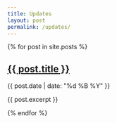 ```yaml
---
title: Updates
layout: post
permalink: /updates/
---
```


{% for post in site.posts %}
  <article>
    <h2>
      <a href="{{ post.url }}">
        {{ post.title }}
      </a>
    </h2>
    <p class="blogdate">{{ post.date | date: "%d %B %Y" }}</p>
    <p>{{ post.excerpt }}</p>
  </article>
{% endfor %}

